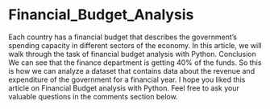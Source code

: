 # Financial_Budget_Analysis
Each country has a financial budget that describes the government’s spending capacity in different sectors of the economy. 
In this article, we will walk through the task of financial budget analysis with Python.
Conclusion
We can see that the finance department is getting 40% of the funds. So this is how we can analyze a dataset that contains data about the revenue and expenditure of the government for a financial year. I hope you liked this article on Financial Budget analysis with Python. Feel free to ask your valuable questions in the comments section below.

